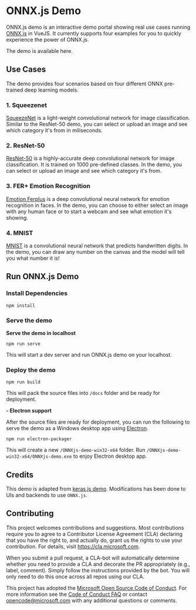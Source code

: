 # ONNX.js Demo

ONNX.js demo is an interactive demo portal showing real use cases running [ONNX.js](https://github.com/Microsoft/onnxjs) in VueJS. It currently supports four examples for you to quickly experience the power of ONNX.js. 

The demo is available here. 

## Use Cases

The demo provides four scenarios based on four different ONNX pre-trained deep learning models. 

### 1. Squeezenet

[SqueezeNet](https://github.com/onnx/models/tree/master/squeezenet) is a light-weight convolutional network for image classification. Similar to the ResNet-50 demo, you can select or upload an image and see which category it's from in miliseconds.

### 2. ResNet-50

[ResNet-50](https://github.com/onnx/models/tree/master/models/image_classification/resnet) is a highly-accurate deep convolutional network for image classification. It is trained on 1000 pre-defined classes. In the demo, you can select or upload an image and see which category it's from.



### 3. FER+ Emotion Recognition
[Emotion Ferplus](https://github.com/onnx/models/tree/master/emotion_ferplus)
 is a deep convolutional neural network for emotion recognition in faces. In the demo, you can choose to either select an image with any human face or to start a webcam and see what emotion it's showing.
                                       
### 4. MNIST

[MNIST](https://github.com/onnx/models/tree/master/mnist) is a convolutional neural network that predicts handwritten digits. In the demo, you can draw any number on the canvas and the model will tell you what number it is!

## Run ONNX.js Demo
###	Install Dependencies
```
npm install
```

###	Serve the demo
**Serve the demo in localhost**
```
npm run serve
```
This will start a dev server and run ONNX.js demo on your localhost.


### Deploy the demo  

```
npm run build
```

This will pack the source files into `/docs` folder and be ready for deployment.

**- Electron support**

After the source files are ready for deployment, you can run the following to serve the demo as a Windows desktop app using [Electron](https://electronjs.org/). 
```
npm run electron-packager
```
This will create a new `/ONNXjs-demo-win32-x64` folder. Run `/ONNXjs-demo-win32-x64/ONNXjs-demo.exe` to enjoy Electron desktop app. 

## Credits 

This demo is adapted from [keras.js demo](https://github.com/transcranial/keras-js). Modifications has been done to UIs and backends to use `ONNX.js`.

## Contributing

This project welcomes contributions and suggestions.  Most contributions require you to agree to a
Contributor License Agreement (CLA) declaring that you have the right to, and actually do, grant us
the rights to use your contribution. For details, visit https://cla.microsoft.com.

When you submit a pull request, a CLA-bot will automatically determine whether you need to provide
a CLA and decorate the PR appropriately (e.g., label, comment). Simply follow the instructions
provided by the bot. You will only need to do this once across all repos using our CLA.

This project has adopted the [Microsoft Open Source Code of Conduct](https://opensource.microsoft.com/codeofconduct/).
For more information see the [Code of Conduct FAQ](https://opensource.microsoft.com/codeofconduct/faq/) or
contact [opencode@microsoft.com](mailto:opencode@microsoft.com) with any additional questions or comments.
